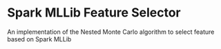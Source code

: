 # Spark MLLib Feature Selector
An implementation of the Nested Monte Carlo algorithm to select feature based on Spark MLLib
